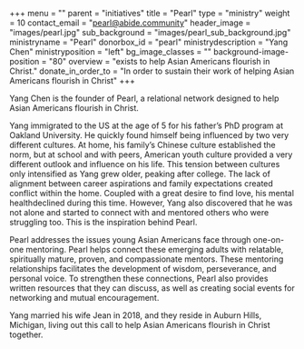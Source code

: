 +++
menu = ""
parent = "initiatives"
title = "Pearl"
type = "ministry"
weight = 10
contact_email = "pearl@abide.community"
header_image = "images/pearl.jpg"
sub_background = "images/pearl_sub_background.jpg"
ministryname = "Pearl"
donorbox_id = "pearl"
ministrydescription = "Yang Chen"
ministryposition = "left"
bg_image_classes = ""
background-image-position = "80"
overview = "exists to help Asian Americans flourish in Christ."
donate_in_order_to = "In order to sustain their work of helping Asian Americans flourish in Christ"
+++

Yang Chen is the founder of Pearl, a relational network designed to help Asian Americans flourish in Christ.

Yang immigrated to the US at the age of 5 for his father’s PhD program at Oakland University. He quickly found himself being influenced by two very different cultures. At home, his family’s Chinese culture established the norm, but at school and with peers, American youth culture provided a very different outlook and influence on his life. This tension between cultures only intensified as Yang grew older, peaking after college. The lack of alignment between career aspirations and family expectations created conflict within the home. Coupled with a great desire to find love, his mental healthdeclined during this time. However, Yang also discovered that he was not alone and started to connect with and mentored others who were struggling too. This is the inspiration behind Pearl.

Pearl addresses the issues young Asian Americans face through one-on-one mentoring. Pearl helps connect these emerging adults with relatable, spiritually mature, proven, and compassionate mentors. These mentoring relationships facilitates the development of wisdom, perseverance, and personal voice. To strengthen these connections, Pearl also provides written resources that they can discuss, as well as creating social events for networking and mutual encouragement.

Yang married his wife Jean in 2018, and they reside in Auburn Hills, Michigan, living out this call to help Asian Americans flourish in Christ together.